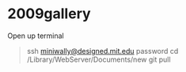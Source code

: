 # 2009gallery

Open up terminal
> ssh miniwally@designed.mit.edu
> password
> cd /Library/WebServer/Documents/new
> git pull
